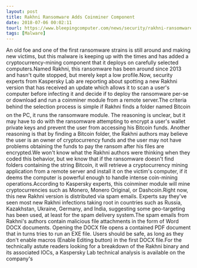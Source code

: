 ```yaml
---
layout: post
title: Rakhni Ransomware Adds Coinminer Component
date: 2018-07-06 00:02:11
tourl: https://www.bleepingcomputer.com/news/security/rakhni-ransomware-adds-coinminer-component/
tags: [Malware]
---
```

An old foe and one of the first ransomware strains is still around and making new victims, but this malware is keeping up with the times and has added a cryptocurrency-mining component that it deploys on carefully selected computers.Named Rakhni, this ransomware has been around since 2013 and hasn't quite stopped, but merely kept a low profile.Now, security experts from Kaspersky Lab are reporting about spotting a new Rakhni version that has received an update which allows it to scan a user's computer before infecting it and decide if to deploy the ransomware per-se or download and run a coinminer module from a remote server.The criteria behind the selection process is simple if Rakhni finds a folder named Bitcoin on the PC, it runs the ransomware module. The reasoning is unclear, but it may have to do with the ransomware attempting to encrypt a user's wallet private keys and prevent the user from accessing his Bitcoin funds. Another reasoning is that by finding a Bitcoin folder, the Rakhni authors may believe the user is an owner of cryptocurrency funds and the user may not have problems obtaining the funds to pay the ransom after his files are encrypted.We won't know what the Rakhni authors were thinking when they coded this behavior, but we know that if the ransomware doesn't find folders containing the string Bitcoin, it will retrieve a cryptocurrency mining application from a remote server and install it on the victim's computer, if it deems the computer is powerful enough to handle intense coin-mining operations.According to Kaspersky experts, this coinminer module will mine cryptocurrencies such as Monero, Monero Original, or Dashcoin.Right now, this new Rakhni version is distributed via spam emails. Experts say they've seen most new Rakhni infections taking root in countries such as Russia, Kazakhstan, Ukraine, Germany, and India, suggesting some geo-targeting has been used, at least for the spam delivery system.The spam emails from Rakhni's authors contain malicious file attachments in the form of Word DOCX documents. Opening the DOCX file opens a contained PDF document that in turns tries to run an EXE file. Users should be safe, as long as they don't enable macros (Enable Editing button) in the first DOCX file.For the technically astute readers looking for a breakdown of the Rakhni binary and its associated IOCs, a Kaspersky Lab technical analysis is available on the company's 